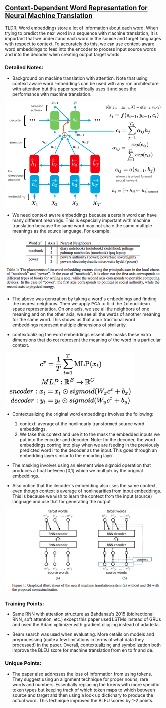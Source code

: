 ## [Context-Dependent Word Representation for Neural Machine Translation](https://arxiv.org/abs/1607.00578)

TLDR; Word embeddings store a lot of information about each word. When trying to predict the next word in a sequence with machine translation, it is important that we understand each word in the source and target languages with respect to context. To accurately do this, we can use context-aware word embeddings to feed into the encoder to process input source words and into the decoder when creating output target words.

### Detailed Notes:
- Background on machine translation with attention. Note that using context aware word embeddings can be used with any rnn architecture with attention but this paper specifically uses it and sees the performance with machine translation.

![diagram](images/context/attention.png)

- We need context aware embeddings because a certain word can have many different meanings. This is especially important with machine translation because the same word may not share the same multiple meanings as the source language. For example:

![example](images/context/ex.png)

- The above was generation by taking a word's embeddings and finding the nearest neighbors. Then we apply PCA to find the 2d euclidean space representation. On one axis, we see all the neighbors of one meaning and on the other axis, we see all the words of another meaning for the same word. This shows us that a our traditional word embeddings represent multiple dimensions of similarity. 

- contextualizing the word embeddings essentially masks these extra dimensions that do not represent the meaning of the word in a particular context. 

![eq](images/context/eq.png)

- Contextualizing the original word embeddings involves the following:
	1. context: average of the nonlinearly transformed source word embeddings.
	2. We take this context and use it to the mask the embedded inputs we put into the encoder and decoder. Note: for the decoder, the word embeddings coming into play when we are feeding in the previously predicted word into the decoder as the input. This goes through an embedding layer similar to the encoding layer. 
	
- The masking involves using an element wise sigmoid operation that produces a float between [0,1] which we multiply by the original embeddings. 

- Also notice that the decoder's embedding also uses the same context, even though context is average of nonlinearities from input embeddings. This is because we wish to learn the context from the input (source) language and use that for generating the output. 

![context](images/context/context.png)

### Training Points:

- Same RNN with attention structure as Bahdanau's 2015 (bidirectional RNN, soft attention, etc.) except this paper used LSTMs instead of GRUs and used the Adam optimizer with gradient clipping instead of adadelta. 

- Beam search was used when evaluating. More details on models and preprocessing (quite a few limitations in terms of what data they processed) in the paper. Overall, contextualizing and symbolization both improve the BLEU score for machine translation from en to fr and de. 

### Unique Points:

- The paper also addresses the loss of information from using <UNK> tokens. They suggest using an alignment technique for proper nouns, rare words and numbers. Essentially replacing the <UNK> tokens with more specific token types but keeping track of which token maps to which between source and target and then using a look up dictionary to produce the actual word. This technique improved the BLEU scores by 1-2 points. 



